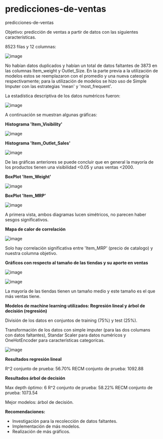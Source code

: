 # predicciones-de-ventas
predicciones-de-ventas

Objetivo: predicción de ventas a partir de datos con las siguientes características.

8523 filas y 12 columnas:

![image](https://user-images.githubusercontent.com/60327565/200555906-a10589fc-c5f5-4020-b941-3f7ecd87c2e1.png)

No habían datos duplicados y habían un total de datos faltantes de 3873 en las columnas Item_weight y Outlet_Size. En la parte previa a la utilización de modelos estos se reemplazaron con el promedio y una nueva cateogría respectivamente; para la utilización de modelos se hizo uso de Simple Imputer con las estrategias 'mean' y 'most_frequent'.

La estadística descriptiva de los datos numéricos fueron: 

![image](https://user-images.githubusercontent.com/60327565/200556791-00ae680f-1243-4ea6-85ba-d717448b7d93.png)

A continuación se muestran algunas gráficas:

**Histograma 'Item_Visibility'**

![image](https://user-images.githubusercontent.com/60327565/200557033-097d47d2-f7fc-41d4-81ae-e163b601d6f6.png)

**Histograma 'Item_Outlet_Sales'**

![image](https://user-images.githubusercontent.com/60327565/200557136-f7483fd5-8d5e-4186-a60d-bb07d67b16e8.png)

De las gráficas anteriores se puede concluir que en general la mayoría de los productos tienen una visibilidad <0.05 y unas ventas <2000.

**BoxPlot 'Item_Weight'**

![image](https://user-images.githubusercontent.com/60327565/200557493-ed6983d2-d390-480a-afc5-bea58890c087.png)

**BoxPlot 'Item_MRP'**

![image](https://user-images.githubusercontent.com/60327565/200557573-897a2bd4-078b-494b-8bd2-d70522b3f2c1.png)

A primera vista, ambos diagramas lucen simétricos, no parecen haber sesgos significativos.

**Mapa de calor de correlación**

![image](https://user-images.githubusercontent.com/60327565/200557779-6f6a7679-fe9a-4d14-8f75-54be6c3a29f8.png)

Solo hay correlación significativa entre 'Item_MRP' (precio de catalogo) y nuestra columna objetivo.

**Gráficos con respecto al tamaño de las tiendas y su aporte en ventas**

![image](https://user-images.githubusercontent.com/60327565/200558054-48dfc4d1-767a-408b-be3e-dcb17dfc130a.png)


![image](https://user-images.githubusercontent.com/60327565/200558088-f36a2035-7898-4ea2-abed-28d5d0543bb1.png)

La mayoría de las tiendas tienen un tamaño medio y este tamaño es el que más ventas tiene.

**Modelos de machine learning utilizados: Regresión lineal y árbol de decisión (regresión)**

División de los datos en conjuntos de training (75%) y test (25%). 

Transformación de los datos con simple imputer (para las dos columans con datos faltantes), Standar Scaler para datos numéricos y OneHotEncoder para características categorícas.

![image](https://user-images.githubusercontent.com/60327565/200558892-dbdd551b-07e9-4ec7-888e-91c9e2c58680.png)


**Resultados regresión lineal**

R^2 conjunto de prueba: 56.70%
RECM conjunto de prueba: 1092.88

**Resultados árbol de decisión**

Max depth óptimo: 6
R^2 conjunto de prueba: 58.22%
RECM conjunto de prueba: 1073.54

Mejor modelos: árbol de decisión.

**Recomendaciones:**
- Investigación para la recolección de datos faltantes.
- Implementación de más modelos.
- Realización de más gráficos.






